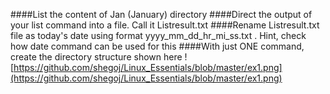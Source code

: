 ####List the content of Jan (January) directory
####Direct the output of your list command into a file. Call it Listresult.txt
####Rename Listresult.txt file as today's date using format yyyy_mm_dd_hr_mi_ss.txt . Hint, check how date command can be used for this
####With just ONE command, create the directory structure shown here
![https://github.com/shegoj/Linux_Essentials/blob/master/ex1.png](https://github.com/shegoj/Linux_Essentials/blob/master/ex1.png)
